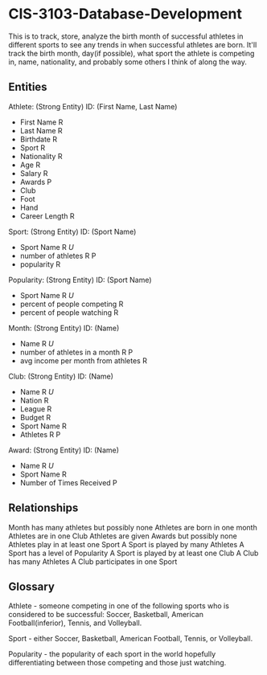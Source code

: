 # CIS-3103-Database-Development

This is to track, store, analyze the birth month of successful athletes in different sports to see any trends in when successful athletes are born. It'll track the birth month, day(if possible), what sport the athlete is competing in, name, nationality, and probably some others I think of along the way.

## Entities
Athlete: (Strong Entity) ID: (First Name, Last Name)
  - First Name R
  - Last Name R
  - Birthdate R
  - Sport R
  - Nationality R
  - Age R
  - Salary R
  - Awards P
  - Club
  - Foot
  - Hand
  - Career Length R

Sport: (Strong Entity) ID: (Sport Name)
  - Sport Name R *U*
  - number of athletes R P
  - popularity R

Popularity: (Strong Entity) ID: (Sport Name)
  - Sport Name R *U*
  - percent of people competing R
  - percent of people watching R

Month: (Strong Entity) ID: (Name)
  - Name R *U*
  - number of athletes in a month R P
  - avg income per month from athletes R

Club: (Strong Entity) ID: (Name)
  - Name R *U*
  - Nation R
  - League R
  - Budget R
  - Sport Name R
  - Athletes R P

Award: (Strong Entity) ID: (Name)
  - Name R *U*
  - Sport Name R
  - Number of Times Received P

## Relationships
Month has many athletes but possibly none 
Athletes are born in one month
Athletes are in one Club
Athletes are given Awards but possibly none
Athletes play in at least one Sport
A Sport is played by many Athletes
A Sport has a level of Popularity
A Sport is played by at least one Club
A Club has many Athletes
A Club participates in one Sport

## Glossary
Athlete - someone competing in one of the following sports who is considered to be successful: Soccer, Basketball, American Football(inferior), Tennis, and Volleyball.

Sport - either Soccer, Basketball, American Football, Tennis, or Volleyball.

Popularity - the popularity of each sport in the world hopefully differentiating between those competing and those just watching.
